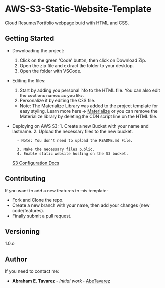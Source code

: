 # AWS-S3-Static-Website-Template

Cloud Resume/Portfolio webpage build with HTML and CSS.

## Getting Started

* Downloading the project:

    1. Click on the green 'Code' button, then click on Download Zip.
    2. Open the zip file and extract the folder to your desktop.
    3. Open the folder with VSCode.

*  Editing the files:

    1. Start by adding you personal info to the HTML file. You can also edit the sections names as you like.
    2. Personalize it by editing the CSS file.

    * Note: The Materialize Library was added to the project template for easy styling.
    Learn more here -> [Materialize](https://materializecss.com/getting-started.html) or you can remove the Materialize library by deleting the CDN script line on the HTML file.

* Deploying on AWS S3:
        1. Create a new Bucket with your name and lastname.
        2. Upload the necessary files to the new bucket.

        - Note: You don't need to upload the README.md File.

        3. Make the necessary files public.
        4. Enable static website hosting on the S3 bucket.
    [S3 Configuration Docs](https://docs.aws.amazon.com/AmazonS3/latest/userguide/HostingWebsiteOnS3Setup.html)
        

## Contributing

If you want to add a new features to this template:

- Fork and Clone the repo.
- Create a new branch with your name, then add your changes (new code/features).
- Finally submit a pull request.

## Versioning

1.0.o

## Author

If you need to contact me:

- **Abraham E. Tavarez** - _Initial work_ - [AbeTavarez](https://www.linkedin.com/in/efrenabrahametavarez/)